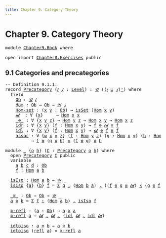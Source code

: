 ```yaml
---
title: Chapter 9. Category Theory
---
```


# Chapter 9. Category Theory

<pre class="Agda"><a id="78" class="Keyword">module</a> <a id="85" href="Chapter9.Book.html" class="Module">Chapter9.Book</a> <a id="99" class="Keyword">where</a>

<a id="106" class="Keyword">open</a> <a id="111" class="Keyword">import</a> <a id="118" href="Chapter8.Exercises.html" class="Module">Chapter8.Exercises</a> <a id="137" class="Keyword">public</a>
</pre>
## 9.1 Categories and precategories

<pre class="Agda"><a id="194" class="Comment">-- Definition 9.1.1.</a>
<a id="215" class="Keyword">record</a> <a id="Precategory"></a><a id="222" href="Chapter9.Book.html#222" class="Record">Precategory</a> <a id="234" class="Symbol">(</a><a id="235" href="Chapter9.Book.html#235" class="Bound">𝒾</a> <a id="237" href="Chapter9.Book.html#237" class="Bound">𝒿</a> <a id="239" class="Symbol">:</a> <a id="241" href="Agda.Primitive.html#597" class="Postulate">Level</a><a id="246" class="Symbol">)</a> <a id="248" class="Symbol">:</a> <a id="250" href="Chapter1.Book.html#325" class="Function">𝒰</a> <a id="252" class="Symbol">((</a><a id="254" href="Chapter9.Book.html#235" class="Bound">𝒾</a> <a id="256" href="Agda.Primitive.html#810" class="Primitive Operator">⊔</a> <a id="258" href="Chapter9.Book.html#237" class="Bound">𝒿</a><a id="259" class="Symbol">)</a><a id="260" href="Agda.Primitive.html#780" class="Primitive Operator">⁺</a><a id="261" class="Symbol">)</a> <a id="263" class="Keyword">where</a>
  <a id="271" class="Keyword">field</a>
    <a id="Precategory.Ob"></a><a id="281" href="Chapter9.Book.html#281" class="Field">Ob</a> <a id="284" class="Symbol">:</a> <a id="286" href="Chapter1.Book.html#325" class="Function">𝒰</a> <a id="288" href="Chapter9.Book.html#235" class="Bound">𝒾</a>
    <a id="Precategory.Hom"></a><a id="294" href="Chapter9.Book.html#294" class="Field">Hom</a> <a id="298" class="Symbol">:</a> <a id="300" href="Chapter9.Book.html#281" class="Field">Ob</a> <a id="303" class="Symbol">→</a> <a id="305" href="Chapter9.Book.html#281" class="Field">Ob</a> <a id="308" class="Symbol">→</a> <a id="310" href="Chapter1.Book.html#325" class="Function">𝒰</a> <a id="312" href="Chapter9.Book.html#237" class="Bound">𝒿</a>
    <a id="Precategory.Hom-set"></a><a id="318" href="Chapter9.Book.html#318" class="Field">Hom-set</a> <a id="326" class="Symbol">:</a> <a id="328" class="Symbol">(</a><a id="329" href="Chapter9.Book.html#329" class="Bound">x</a> <a id="331" href="Chapter9.Book.html#331" class="Bound">y</a> <a id="333" class="Symbol">:</a> <a id="335" href="Chapter9.Book.html#281" class="Field">Ob</a><a id="337" class="Symbol">)</a> <a id="339" class="Symbol">→</a> <a id="341" href="Chapter3.Book.html#204" class="Function">isSet</a> <a id="347" class="Symbol">(</a><a id="348" href="Chapter9.Book.html#294" class="Field">Hom</a> <a id="352" href="Chapter9.Book.html#329" class="Bound">x</a> <a id="354" href="Chapter9.Book.html#331" class="Bound">y</a><a id="355" class="Symbol">)</a>
    <a id="Precategory.𝓲𝓭"></a><a id="361" href="Chapter9.Book.html#361" class="Field">𝓲𝓭</a>  <a id="365" class="Symbol">:</a> <a id="367" class="Symbol">∀</a> <a id="369" class="Symbol">{</a><a id="370" href="Chapter9.Book.html#370" class="Bound">x</a><a id="371" class="Symbol">}</a>     <a id="377" class="Symbol">→</a> <a id="379" href="Chapter9.Book.html#294" class="Field">Hom</a> <a id="383" href="Chapter9.Book.html#370" class="Bound">x</a> <a id="385" href="Chapter9.Book.html#370" class="Bound">x</a>
    <a id="Precategory._⊚_"></a><a id="391" href="Chapter9.Book.html#391" class="Field Operator">_⊚_</a> <a id="395" class="Symbol">:</a> <a id="397" class="Symbol">∀</a> <a id="399" class="Symbol">{</a><a id="400" href="Chapter9.Book.html#400" class="Bound">x</a> <a id="402" href="Chapter9.Book.html#402" class="Bound">y</a> <a id="404" href="Chapter9.Book.html#404" class="Bound">z</a><a id="405" class="Symbol">}</a> <a id="407" class="Symbol">→</a> <a id="409" href="Chapter9.Book.html#294" class="Field">Hom</a> <a id="413" href="Chapter9.Book.html#402" class="Bound">y</a> <a id="415" href="Chapter9.Book.html#404" class="Bound">z</a> <a id="417" class="Symbol">→</a> <a id="419" href="Chapter9.Book.html#294" class="Field">Hom</a> <a id="423" href="Chapter9.Book.html#400" class="Bound">x</a> <a id="425" href="Chapter9.Book.html#402" class="Bound">y</a> <a id="427" class="Symbol">→</a> <a id="429" href="Chapter9.Book.html#294" class="Field">Hom</a> <a id="433" href="Chapter9.Book.html#400" class="Bound">x</a> <a id="435" href="Chapter9.Book.html#404" class="Bound">z</a>
    <a id="Precategory.idr"></a><a id="441" href="Chapter9.Book.html#441" class="Field">idr</a> <a id="445" class="Symbol">:</a> <a id="447" class="Symbol">∀</a> <a id="449" class="Symbol">{</a><a id="450" href="Chapter9.Book.html#450" class="Bound">x</a> <a id="452" href="Chapter9.Book.html#452" class="Bound">y</a><a id="453" class="Symbol">}</a> <a id="455" class="Symbol">(</a><a id="456" href="Chapter9.Book.html#456" class="Bound">f</a> <a id="458" class="Symbol">:</a> <a id="460" href="Chapter9.Book.html#294" class="Field">Hom</a> <a id="464" href="Chapter9.Book.html#450" class="Bound">x</a> <a id="466" href="Chapter9.Book.html#452" class="Bound">y</a><a id="467" class="Symbol">)</a> <a id="469" class="Symbol">→</a> <a id="471" href="Chapter9.Book.html#456" class="Bound">f</a> <a id="473" href="Chapter9.Book.html#391" class="Field Operator">⊚</a> <a id="475" href="Chapter9.Book.html#361" class="Field">𝓲𝓭</a> <a id="478" href="Chapter1.Book.html#4082" class="Function Operator">≡</a> <a id="480" href="Chapter9.Book.html#456" class="Bound">f</a>
    <a id="Precategory.idl"></a><a id="486" href="Chapter9.Book.html#486" class="Field">idl</a> <a id="490" class="Symbol">:</a> <a id="492" class="Symbol">∀</a> <a id="494" class="Symbol">{</a><a id="495" href="Chapter9.Book.html#495" class="Bound">x</a> <a id="497" href="Chapter9.Book.html#497" class="Bound">y</a><a id="498" class="Symbol">}</a> <a id="500" class="Symbol">(</a><a id="501" href="Chapter9.Book.html#501" class="Bound">f</a> <a id="503" class="Symbol">:</a> <a id="505" href="Chapter9.Book.html#294" class="Field">Hom</a> <a id="509" href="Chapter9.Book.html#495" class="Bound">x</a> <a id="511" href="Chapter9.Book.html#497" class="Bound">y</a><a id="512" class="Symbol">)</a> <a id="514" class="Symbol">→</a> <a id="516" href="Chapter9.Book.html#361" class="Field">𝓲𝓭</a> <a id="519" href="Chapter9.Book.html#391" class="Field Operator">⊚</a> <a id="521" href="Chapter9.Book.html#501" class="Bound">f</a> <a id="523" href="Chapter1.Book.html#4082" class="Function Operator">≡</a> <a id="525" href="Chapter9.Book.html#501" class="Bound">f</a>
    <a id="Precategory.assoc"></a><a id="531" href="Chapter9.Book.html#531" class="Field">assoc</a> <a id="537" class="Symbol">:</a> <a id="539" class="Symbol">∀</a> <a id="541" class="Symbol">{</a><a id="542" href="Chapter9.Book.html#542" class="Bound">w</a> <a id="544" href="Chapter9.Book.html#544" class="Bound">x</a> <a id="546" href="Chapter9.Book.html#546" class="Bound">y</a> <a id="548" href="Chapter9.Book.html#548" class="Bound">z</a><a id="549" class="Symbol">}</a> <a id="551" class="Symbol">(</a><a id="552" href="Chapter9.Book.html#552" class="Bound">f</a> <a id="554" class="Symbol">:</a> <a id="556" href="Chapter9.Book.html#294" class="Field">Hom</a> <a id="560" href="Chapter9.Book.html#546" class="Bound">y</a> <a id="562" href="Chapter9.Book.html#548" class="Bound">z</a><a id="563" class="Symbol">)</a> <a id="565" class="Symbol">(</a><a id="566" href="Chapter9.Book.html#566" class="Bound">g</a> <a id="568" class="Symbol">:</a> <a id="570" href="Chapter9.Book.html#294" class="Field">Hom</a> <a id="574" href="Chapter9.Book.html#544" class="Bound">x</a> <a id="576" href="Chapter9.Book.html#546" class="Bound">y</a><a id="577" class="Symbol">)</a> <a id="579" class="Symbol">(</a><a id="580" href="Chapter9.Book.html#580" class="Bound">h</a> <a id="582" class="Symbol">:</a> <a id="584" href="Chapter9.Book.html#294" class="Field">Hom</a> <a id="588" href="Chapter9.Book.html#542" class="Bound">w</a> <a id="590" href="Chapter9.Book.html#544" class="Bound">x</a><a id="591" class="Symbol">)</a>
          <a id="603" class="Symbol">→</a> <a id="605" href="Chapter9.Book.html#552" class="Bound">f</a> <a id="607" href="Chapter9.Book.html#391" class="Field Operator">⊚</a> <a id="609" class="Symbol">(</a><a id="610" href="Chapter9.Book.html#566" class="Bound">g</a> <a id="612" href="Chapter9.Book.html#391" class="Field Operator">⊚</a> <a id="614" href="Chapter9.Book.html#580" class="Bound">h</a><a id="615" class="Symbol">)</a> <a id="617" href="Chapter1.Book.html#4082" class="Function Operator">≡</a> <a id="619" class="Symbol">(</a><a id="620" href="Chapter9.Book.html#552" class="Bound">f</a> <a id="622" href="Chapter9.Book.html#391" class="Field Operator">⊚</a> <a id="624" href="Chapter9.Book.html#566" class="Bound">g</a><a id="625" class="Symbol">)</a> <a id="627" href="Chapter9.Book.html#391" class="Field Operator">⊚</a> <a id="629" href="Chapter9.Book.html#580" class="Bound">h</a>

<a id="632" class="Keyword">module</a> <a id="639" href="Chapter9.Book.html#639" class="Module">_</a> <a id="641" class="Symbol">{</a><a id="642" href="Chapter9.Book.html#642" class="Bound">o</a> <a id="644" href="Chapter9.Book.html#644" class="Bound">h</a><a id="645" class="Symbol">}</a> <a id="647" class="Symbol">(</a><a id="648" href="Chapter9.Book.html#648" class="Bound">C</a> <a id="650" class="Symbol">:</a> <a id="652" href="Chapter9.Book.html#222" class="Record">Precategory</a> <a id="664" href="Chapter9.Book.html#642" class="Bound">o</a> <a id="666" href="Chapter9.Book.html#644" class="Bound">h</a><a id="667" class="Symbol">)</a> <a id="669" class="Keyword">where</a>
  <a id="677" class="Keyword">open</a> <a id="682" href="Chapter9.Book.html#222" class="Module">Precategory</a> <a id="694" href="Chapter9.Book.html#648" class="Bound">C</a> <a id="696" class="Keyword">public</a>
  <a id="705" class="Keyword">variable</a>
    <a id="718" href="Chapter9.Book.html#718" class="Generalizable">a</a> <a id="720" href="Chapter9.Book.html#720" class="Generalizable">b</a> <a id="722" href="Chapter9.Book.html#722" class="Generalizable">c</a> <a id="724" href="Chapter9.Book.html#724" class="Generalizable">d</a> <a id="726" class="Symbol">:</a> <a id="728" href="Chapter9.Book.html#281" class="Field">Ob</a>
    <a id="735" href="Chapter9.Book.html#735" class="Generalizable">f</a> <a id="737" class="Symbol">:</a> <a id="739" href="Chapter9.Book.html#294" class="Field">Hom</a> <a id="743" href="Chapter9.Book.html#718" class="Generalizable">a</a> <a id="745" href="Chapter9.Book.html#720" class="Generalizable">b</a>

  <a id="750" href="Chapter9.Book.html#750" class="Function">isIso</a> <a id="756" class="Symbol">:</a> <a id="758" href="Chapter9.Book.html#294" class="Field">Hom</a> <a id="762" href="Chapter9.Book.html#718" class="Generalizable">a</a> <a id="764" href="Chapter9.Book.html#720" class="Generalizable">b</a> <a id="766" class="Symbol">→</a> <a id="768" href="Chapter1.Book.html#325" class="Function">𝒰</a> <a id="770" class="Symbol">_</a>
  <a id="774" href="Chapter9.Book.html#750" class="Function">isIso</a> <a id="780" class="Symbol">{</a><a id="781" href="Chapter9.Book.html#781" class="Bound">a</a><a id="782" class="Symbol">}</a> <a id="784" class="Symbol">{</a><a id="785" href="Chapter9.Book.html#785" class="Bound">b</a><a id="786" class="Symbol">}</a> <a id="788" href="Chapter9.Book.html#788" class="Bound">f</a> <a id="790" class="Symbol">=</a> <a id="792" href="Chapter1.Book.html#1586" class="Function">Σ</a> <a id="794" href="Chapter9.Book.html#794" class="Bound">g</a> <a id="796" href="Chapter1.Book.html#1586" class="Function">꞉</a> <a id="798" class="Symbol">(</a><a id="799" href="Chapter9.Book.html#294" class="Field">Hom</a> <a id="803" href="Chapter9.Book.html#785" class="Bound">b</a> <a id="805" href="Chapter9.Book.html#781" class="Bound">a</a><a id="806" class="Symbol">)</a> <a id="808" href="Chapter1.Book.html#1586" class="Function">,</a> <a id="810" class="Symbol">((</a><a id="812" href="Chapter9.Book.html#788" class="Bound">f</a> <a id="814" href="Chapter9.Book.html#391" class="Field Operator">⊚</a> <a id="816" href="Chapter9.Book.html#794" class="Bound">g</a> <a id="818" href="Chapter1.Book.html#4082" class="Function Operator">≡</a> <a id="820" href="Chapter9.Book.html#361" class="Field">𝓲𝓭</a><a id="822" class="Symbol">)</a> <a id="824" href="Chapter1.Book.html#1691" class="Function Operator">×</a> <a id="826" class="Symbol">(</a><a id="827" href="Chapter9.Book.html#794" class="Bound">g</a> <a id="829" href="Chapter9.Book.html#391" class="Field Operator">⊚</a> <a id="831" href="Chapter9.Book.html#788" class="Bound">f</a> <a id="833" href="Chapter1.Book.html#4082" class="Function Operator">≡</a> <a id="835" href="Chapter9.Book.html#361" class="Field">𝓲𝓭</a><a id="837" class="Symbol">))</a>

  <a id="843" href="Chapter9.Book.html#843" class="Function Operator">_≅_</a> <a id="847" class="Symbol">:</a> <a id="849" href="Chapter9.Book.html#281" class="Field">Ob</a> <a id="852" class="Symbol">→</a> <a id="854" href="Chapter9.Book.html#281" class="Field">Ob</a> <a id="857" class="Symbol">→</a> <a id="859" href="Chapter1.Book.html#325" class="Function">𝒰</a> <a id="861" class="Symbol">_</a>
  <a id="865" href="Chapter9.Book.html#865" class="Bound">a</a> <a id="867" href="Chapter9.Book.html#843" class="Function Operator">≅</a> <a id="869" href="Chapter9.Book.html#869" class="Bound">b</a> <a id="871" class="Symbol">=</a> <a id="873" href="Chapter1.Book.html#1586" class="Function">Σ</a> <a id="875" href="Chapter9.Book.html#875" class="Bound">f</a> <a id="877" href="Chapter1.Book.html#1586" class="Function">꞉</a> <a id="879" class="Symbol">(</a><a id="880" href="Chapter9.Book.html#294" class="Field">Hom</a> <a id="884" href="Chapter9.Book.html#865" class="Bound">a</a> <a id="886" href="Chapter9.Book.html#869" class="Bound">b</a><a id="887" class="Symbol">)</a> <a id="889" href="Chapter1.Book.html#1586" class="Function">,</a> <a id="891" href="Chapter9.Book.html#750" class="Function">isIso</a> <a id="897" href="Chapter9.Book.html#875" class="Bound">f</a>

  <a id="902" href="Chapter9.Book.html#902" class="Function">≅-refl</a> <a id="909" class="Symbol">:</a> <a id="911" class="Symbol">(</a><a id="912" href="Chapter9.Book.html#912" class="Bound">a</a> <a id="914" class="Symbol">:</a> <a id="916" href="Chapter9.Book.html#281" class="Field">Ob</a><a id="918" class="Symbol">)</a> <a id="920" class="Symbol">→</a> <a id="922" href="Chapter9.Book.html#912" class="Bound">a</a> <a id="924" href="Chapter9.Book.html#843" class="Function Operator">≅</a> <a id="926" href="Chapter9.Book.html#912" class="Bound">a</a>
  <a id="930" href="Chapter9.Book.html#902" class="Function">≅-refl</a> <a id="937" href="Chapter9.Book.html#937" class="Bound">a</a> <a id="939" class="Symbol">=</a> <a id="941" href="Chapter9.Book.html#361" class="Field">𝓲𝓭</a> <a id="944" href="Chapter1.Book.html#1537" class="InductiveConstructor Operator">,</a> <a id="946" href="Chapter9.Book.html#361" class="Field">𝓲𝓭</a> <a id="949" href="Chapter1.Book.html#1537" class="InductiveConstructor Operator">,</a> <a id="951" class="Symbol">(</a><a id="952" href="Chapter9.Book.html#486" class="Field">idl</a> <a id="956" href="Chapter9.Book.html#361" class="Field">𝓲𝓭</a> <a id="959" href="Chapter1.Book.html#1537" class="InductiveConstructor Operator">,</a> <a id="961" href="Chapter9.Book.html#486" class="Field">idl</a> <a id="965" href="Chapter9.Book.html#361" class="Field">𝓲𝓭</a><a id="967" class="Symbol">)</a>

  <a id="972" href="Chapter9.Book.html#972" class="Function">idtoiso</a> <a id="980" class="Symbol">:</a> <a id="982" href="Chapter9.Book.html#718" class="Generalizable">a</a> <a id="984" href="Chapter1.Book.html#4082" class="Function Operator">≡</a> <a id="986" href="Chapter9.Book.html#720" class="Generalizable">b</a> <a id="988" class="Symbol">→</a> <a id="990" href="Chapter9.Book.html#718" class="Generalizable">a</a> <a id="992" href="Chapter9.Book.html#843" class="Function Operator">≅</a> <a id="994" href="Chapter9.Book.html#720" class="Generalizable">b</a>
  <a id="998" href="Chapter9.Book.html#972" class="Function">idtoiso</a> <a id="1006" class="Symbol">(</a><a id="1007" href="Chapter1.Book.html#4042" class="InductiveConstructor">refl</a> <a id="1012" href="Chapter9.Book.html#1012" class="Bound">a</a><a id="1013" class="Symbol">)</a> <a id="1015" class="Symbol">=</a> <a id="1017" href="Chapter9.Book.html#902" class="Function">≅-refl</a> <a id="1024" href="Chapter9.Book.html#1012" class="Bound">a</a>
</pre>